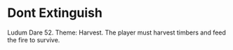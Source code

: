 # Dont Extinguish
 Ludum Dare 52. Theme: Harvest. The player must harvest timbers and feed the fire to survive.
